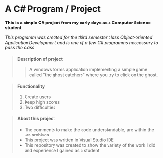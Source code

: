 # A C# Program / Project

**This is a simple C# project from my early days as a Computer Science student**

_This programm was created for the third semester class Object-oriented Application Development 
and is one of a few C# programms neccessary to pass the class_


> #### Description of project
>
>>A windows forms application implementing a simple game  called "the ghost catchers" where you try to click on the ghost.

> #### Functionality
>
> 1. Create users
> 2. Keep high scores
> 3. Two difficulties

> #### About this project
>
> - The comments to make the code understandable, are within the .cs archives
> - This project was written in Visual Studio IDE
> - This repository was created to show the variety of the work I did and experience I gained as a student
>


